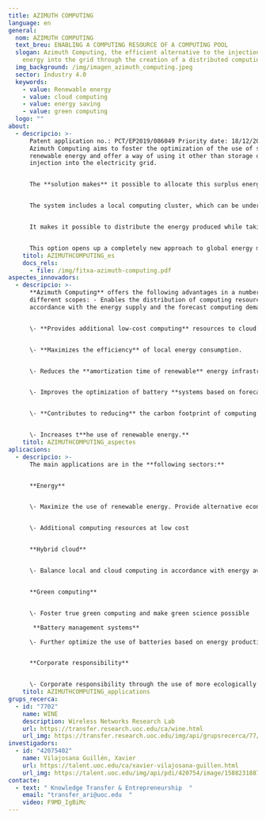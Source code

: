 ```yaml
---
title: AZIMUTH COMPUTING
language: en
general:
  nom: AZIMUTH COMPUTING
  text_breu: ENABLING A COMPUTING RESOURCE OF A COMPUTING POOL
  slogan: Azimuth Computing, the efficient alternative to the injection of surplus
    energy into the grid through the creation of a distributed computing pool.
  img_background: /img/imagen_azimuth_computing.jpeg
  sector: Industry 4.0
  keywords:
    - value: Renewable energy
    - value: cloud computing
    - value: energy saving
    - value: green computing
  logo: ""
about:
  - descripcio: >-
      Patent application no.: PCT/EP2019/086049 Priority date: 18/12/2019
      Azimuth Computing aims to foster the optimization of the use of surplus
      renewable energy and offer a way of using it other than storage or direct
      injection into the electricity grid. 


      The **solution makes** it possible to allocate this surplus energy to computing. 


      The system includes a local computing cluster, which can be understood to be a local extension of cloud computing infrastructure **that operates in accordance** with the surplus energy that is locally produced. 


      It makes it possible to distribute the energy produced while taking into account parameters such as: scheduled production, **possible commercialization revenue,** global energy usage and spending, generation forecasts and consumption habits. 


      This option opens up a completely new approach to global energy management needs, taking advantage of **distribution and location or even transferring computing** to where the energy is produced.
    titol: AZIMUTHCOMPUTING_es
    docs_rels:
      - file: /img/fitxa-azimuth-computing.pdf
aspectes_innovadors:
  - descripcio: >-
      **Azimuth Computing** offers the following advantages in a number of
      different scopes: - Enables the distribution of computing resources in
      accordance with the energy supply and the forecast computing demand. 


      \- **Provides additional low-cost computing** resources to cloud computing service providers. 


      \- **Maximizes the efficiency** of local energy consumption. 


      \- Reduces the **amortization time of renewable** energy infrastructure. 


      \- Improves the optimization of battery **systems based on forecast** energy production. 


      \- **Contributes to reducing** the carbon footprint of computing services. 


      \- Increases t**he use of renewable energy.**
    titol: AZIMUTHCOMPUTING_aspectes
aplicacions:
  - descripcio: >-
      The main applications are in the **following sectors:** 


      **Energy** 


      \- Maximize the use of renewable energy. Provide alternative economic models to those offered by utility companies Cloud computing providers 


      \- Additional computing resources at low cost 


      **Hybrid cloud** 


      \- Balance local and cloud computing in accordance with energy availability 


      **Green computing** 


      \- Foster true green computing and make green science possible

       **Battery management systems** 

      \- Further optimize the use of batteries based on energy production forecasts 


      **Corporate responsibility** 


      \- Corporate responsibility through the use of more ecologically friendly computing resources
    titol: AZIMUTHCOMPUTING_applications
grups_recerca:
  - id: "7702"
    name: WINE
    description: Wireless Networks Research Lab
    url: https://transfer.research.uoc.edu/ca/wine.html
    url_img: https://transfer.research.uoc.edu/img/api/grupsrecerca/77/image/1594216262171
investigadors:
  - id: "42075402"
    name: Vilajosana Guillén, Xavier
    url: https://talent.uoc.edu/ca/xavier-vilajosana-guillen.html
    url_img: https://talent.uoc.edu/img/api/pdi/420754/image/1588231887989
contacte:
  - text: " Knowledge Transfer & Entrepreneurship  "
    email: "transfer_ari@uoc.edu  "
    video: F9MD_IgBiMc
---
```

